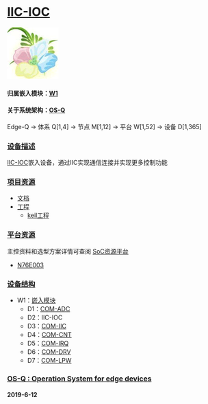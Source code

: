 ﻿# [IIC-IOC](https://github.com/OS-Q/D2)

[![sites](OS-Q/OS-Q.png)](http://www.OS-Q.com)

#### 归属嵌入模块：[W1](https://github.com/OS-Q/W1)

#### 关于系统架构：[OS-Q](https://github.com/OS-Q/OS-Q)

Edge-Q -> 体系 Q[1,4] -> 节点 M[1,12] -> 平台 W[1,52] -> 设备 D[1,365]

### [设备描述](https://github.com/OS-Q/D2/wiki) 

[IIC-IOC](https://github.com/OS-Q/D2)嵌入设备，通过IIC实现通信连接并实现更多控制功能


### [项目资源](https://github.com/OS-Q/)

* [文档](docs/)
* [工程](project/)
	* [keil工程](project/keil)

### [平台资源](https://github.com/sochub)

主控资料和选型方案详情可查阅
[SoC资源平台](https://github.com/sochub)

* [N76E003](https://github.com/sochub/N76E003)

### [设备结构](https://github.com/OS-Q/W1)

* W1：[嵌入模块](https://github.com/OS-Q/W1)
	* D1：[COM-ADC](https://github.com/OS-Q/D1)
	* D2：IIC-IOC
	* D3：[COM-IIC](https://github.com/OS-Q/D3)
	* D4：[COM-CNT](https://github.com/OS-Q/D4)
	* D5：[COM-IRQ](https://github.com/OS-Q/D5)
	* D6：[COM-DRV](https://github.com/OS-Q/D6)
	* D7：[COM-LPW](https://github.com/OS-Q/D7)

### [OS-Q : Operation System for edge devices](http://www.OS-Q.com/Edge/D2)
####  2019-6-12